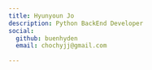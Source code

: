 ```yaml
---
title: Hyunyoun Jo
description: Python BackEnd Developer
social:
  github: buenhyden
  email: chochyjj@gmail.com
  
---
```

